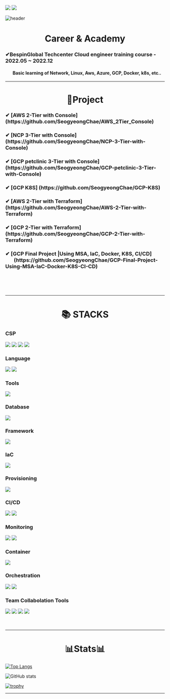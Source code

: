 
<a href="mailto:csg981008@gmail.com"><img src="https://img.shields.io/badge/csg981008@gmail.com-EA4335?style=for-the-badge&logo=Gmail&logoColor=white"></a>
<a href="https://www.linkedin.com/in/서경-채-7baaa6261/"><img src="https://img.shields.io/badge/Seogyeong Chae-0A66C2?style=for-the-badge&logo=LinkedIn&logoColor=white"></a>

![header](https://capsule-render.vercel.app/api?type=waving&color=80B5E3&height=250&section=header&text=Seogyeong%20Chae&fontSize=90&animation=fadeIn&fontAlignY=38&desc=%20&descAlignY=62&descAlign=62)

<div align=center><h1>Career & Academy</h1></div>
<h3>✔BespinGlobal Techcenter Cloud engineer training course - 2022.05 ~ 2022.12</h3> 
<h4>&nbsp;&nbsp;&nbsp;&nbsp;&nbsp;&nbsp; Basic learning of Network, Linux, Aws, Azure, GCP, Docker, k8s, etc..</h4>

---
<div align=center><h1>🔗Project</h1></div>
<h3>✔ [AWS 2-Tier with Console] (https://github.com/SeogyeongChae/AWS_2Tier_Console)</h3>
<h3>✔ [NCP 3-Tier with Console] (https://github.com/SeogyeongChae/NCP-3-Tier-with-Console)</h3>
<h3>✔ [GCP petclinic 3-Tier with Console] (https://github.com/SeogyeongChae/GCP-petclinic-3-Tier-with-Console)</h3>
<h3>✔ [GCP K8S] (https://github.com/SeogyeongChae/GCP-K8S)</h3> 
<h3>✔ [AWS 2-Tier with Terraform] (https://github.com/SeogyeongChae/AWS-2-Tier-with-Terraform)</h3>
<h3>✔ [GCP 2-Tier with Terraform] (https://github.com/SeogyeongChae/GCP-2-Tier-with-Terraform)</h3>
<h3>✔ [GCP Final Project |Using MSA, IaC, Docker, K8S, CI/CD] <br/> &nbsp;&nbsp;&nbsp;&nbsp;&nbsp;&nbsp; (https://github.com/SeogyeongChae/GCP-Final-Project-Using-MSA-IaC-Docker-K8S-CI-CD)</h3>
<br/> <br/> <br/>

---
<div align=center><h1>📚 STACKS</h1></div>

### CSP

<img src="https://img.shields.io/badge/Amazon AWS-232F3E?style=for-the-badge&logo=Amazon AWS&logoColor=white"> <!--aws-->
<img src="https://img.shields.io/badge/Microsoft Azure-0078D4?style=for-the-badge&logo=Microsoft Azure&logoColor=white"> <!--azure-->
<img src="https://img.shields.io/badge/GCP-4285F4?style=for-the-badge&logo=Google Cloud&logoColor=white"> <!--GCP-->
<img src="https://img.shields.io/badge/NAVER CLOUD PLATFORM-03C75A?style=for-the-badge&logo=Naver&logoColor=white"> <!--NCP-->

### Language

<img src="https://img.shields.io/badge/JAVA-6DB33F?style=for-the-badge&logo=java&logoColor=white">  <!--JAVA-->
<img src="https://img.shields.io/badge/Python-3776AB?style=for-the-badge&logo=Python&logoColor=white">  <!--Python-->

### Tools

<img src="https://img.shields.io/badge/Visual Studio Code-007ACC?style=for-the-badge&logo=Visual Studio Code&logoColor=white"> <!--vscode-->


### Database

<img src="https://img.shields.io/badge/mysql-4479A1?style=for-the-badge&logo=mysql&logoColor=white">  <!--mysql-->

### Framework

<!-- <img src="https://img.shields.io/badge/apache tomcat-F8DC75?style=for-the-badge&logo=apachetomcat&logoColor=white"> <!--apachetomcat--> 
<img src="https://img.shields.io/badge/Spring-6DB33F?style=for-the-badge&logo=Spring&logoColor=white">  <!--spring-->

### IaC
<img src="https://img.shields.io/badge/Terraform-7B42BC?style=for-the-badge&logo=Terraform&logoColor=white">  <!--terraform-->

### Provisioning
<img src="https://img.shields.io/badge/Ansible-EE0000?style=for-the-badge&logo=Ansible&logoColor=white">  <!--ansible-->

### CI/CD
<img src="https://img.shields.io/badge/Jenkins-D24939?style=for-the-badge&logo=Jenkins&logoColor=white">  <!--jenkins-->
<img src="https://img.shields.io/badge/ArgoCD-EF7B4D?style=for-the-badge&logo=Argo&logoColor=white">  <!--argocd-->

### Monitoring
<img src="https://img.shields.io/badge/Prometheus-E6522C?style=for-the-badge&logo=Prometheus&logoColor=white">  <!--Prometheus-->
<img src="https://img.shields.io/badge/Grafana-F46800?style=for-the-badge&logo=Grafana&logoColor=white">  <!--Grafana-->

### Container
<img src="https://img.shields.io/badge/Docker-2496ED?style=for-the-badge&logo=Docker&logoColor=white">  <!--Docker-->

### Orchestration
<img src="https://img.shields.io/badge/Kubernetes-326CE5?style=for-the-badge&logo=Kubernetes&logoColor=white">  <!--k8s-->
<img src="https://img.shields.io/badge/Amazon EKS-FF9900?style=for-the-badge&logo=Amazon EKS&logoColor=white">  <!--k8s-->

### Team Collabolation Tools
<img src="https://img.shields.io/badge/Git-F05032?style=for-the-badge&logo=Git&logoColor=white"> <img src="https://img.shields.io/badge/Notion-000000?style=for-the-badge&logo=Notion&logoColor=white"> <img src="https://img.shields.io/badge/Slack-4A154B?style=for-the-badge&logo=Slack&logoColor=white"> <img src="https://img.shields.io/badge/drawio-000000?style=for-the-badge&logo=drawio&logoColor=white">
<br/><br/><br/>

---
<div align=center><h1>📊Stats📊</h1></div>

[![Top Langs](https://github-readme-stats.vercel.app/api/top-langs/?username=SeogyeongChae)](https://github.com/anuraghazra/github-readme-stats)

![GitHub stats](https://github-readme-stats.vercel.app/api?username=SeogyeongChae&show_icons=true)  

[![trophy](https://github-profile-trophy.vercel.app/?username=SeogyeongChae&title=MultiLanguage,Commit&theme=dracula)](https://github.com/ryo-ma/github-profile-trophy)

----
